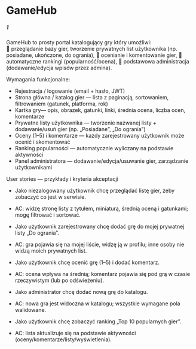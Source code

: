 # GameHub

#####   1   #####

GameHub to prosty portal katalogujący gry  który umożliwi:  
 przeglądanie bazy gier, tworzenie prywatnych list użytkownika (np. posiadane, 
ukończone, do ogrania), 
 ocenianie i komentowanie gier, 
 automatyczne rankingi (popularność/ocena), 
 podstawowa administracja (dodawanie/edycja wpisów przez admina). 


Wymagania funkcjonalne: 
- Rejestracja / logowanie (email + hasło, JWT) 
- Strona główna / katalog gier — lista z paginacją, sortowaniem, filtrowaniem 
(gatunek, platforma, rok) 
- Kartka gry— opis, obrazek, gatunki, linki, średnia ocena, liczba ocen, komentarze 
- Prywatne listy użytkownika — tworzenie nazwanej listy + dodawanie/usuń gier 
(np. „Posiadane”, „Do ogrania”) 
- Oceny (1–5) i komentarze — każdy zarejestrowany użytkownik może ocenić i 
skomentować 
- Ranking popularności — automatycznie wyliczany na podstawie aktywności 
- Panel administratora — dodawanie/edycja/usuwanie gier, zarządzanie 
użytkownikami 


User stories — przykłady i kryteria akceptacji 
- Jako niezalogowany użytkownik chcę przeglądać listę gier, żeby zobaczyć co jest w 
serwisie. 
- AC: widzę stronę listy z tytułem, miniaturą, średnią oceną i gatunkami; mogę filtrować i 
sortować. 

- Jako użytkownik zarejestrowany chcę dodać grę do mojej prywatnej listy „Do ogrania”. 
- AC: gra pojawia się na mojej liście, widzę ją w profilu; inne osoby nie widzą moich 
prywatnych list. 

- Jako użytkownik chcę ocenić grę (1–5) i dodać komentarz. 
- AC: ocena wpływa na średnią; komentarz pojawia się pod grą w czasie rzeczywistym 
(lub po odświeżeniu). 

- Jako administrator chcę dodać nową grę do katalogu. 
- AC: nowa gra jest widoczna w katalogu; wszystkie wymagane pola walidowane. 

- Jako użytkownik chcę zobaczyć ranking „Top 10 popularnych gier”. 
- AC: lista aktualizuje się na podstawie aktywności (oceny/komentarze/listy/wyświetlenia).